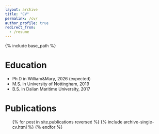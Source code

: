 ```yaml
---
layout: archive
title: "CV"
permalink: /cv/
author_profile: true
redirect_from:
  - /resume
---
```


{% include base_path %}

Education
======
* Ph.D in  William&Mary, 2026 (expected)
* M.S. in  University of Nottingham, 2019
* B.S. in  Dalian Maritime University, 2017


Publications
======
  <ul>{% for post in site.publications reversed %}
    {% include archive-single-cv.html %}
  {% endfor %}</ul>

